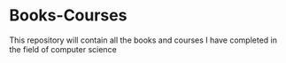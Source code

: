 # Books-Courses
This repository will contain all the books and courses I have completed in the field of computer science
